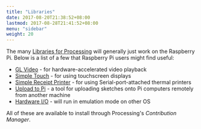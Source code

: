 ```yaml
---
title: "Libraries"
date: 2017-08-20T21:38:52+08:00
lastmod: 2017-08-28T21:41:52+08:00
menu: "sidebar"
weight: 20
---
```


The many [Libraries for Processing] will generally just work on the
Raspberry Pi. Below is a list of a few that Raspberry Pi users might
find useful:

 

- [GL Video] - for hardware-accelerated video playback
- [Simple Touch] - for using touchscreen displays
- [Simple Receipt Printer] - for using Serial-port-attached thermal
printers
- [Upload to Pi] - a tool for uploading sketches onto Pi computers
remotely from another machine
- [Hardware I/O] - will run in emulation mode on other OS
 

All of these are available to install through Processing's *Contribution
Manager*.

  [Libraries for Processing]: https://processing.org/reference/libraries/
  [GL Video]: https://github.com/gohai/processing-glvideo
  [Simple Touch]: https://github.com/gohai/processing-simpletouch
  [Simple Receipt Printer]: https://github.com/gohai/processing-simplereceiptprinter
  [Upload to Pi]: https://github.com/gohai/processing-uploadtopi
  [Hardware I/O]: https://github.com/processing/processing/tree/master/java/libraries/io